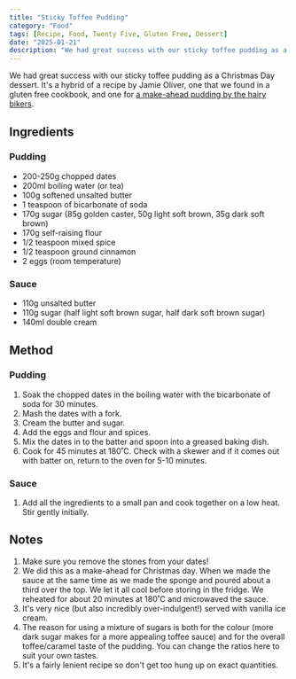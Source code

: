 ```yaml
---
title: "Sticky Toffee Pudding"
category: "Food"
tags: [Recipe, Food, Twenty Five, Gluten Free, Dessert]
date: "2025-01-21"
description: "We had great success with our sticky toffee pudding as a Christmas Day dessert. It's a hybrid of a recipe by Jamie Oliver, one that we found in a gluten free cookbook, and one for a make-ahead pudding by the hairy bikers."
---
```


We had great success with our sticky toffee pudding as a Christmas Day dessert. It's a hybrid of a recipe by Jamie Oliver, one that we found in a gluten free cookbook, and one for [a make-ahead pudding by the hairy bikers](https://www.bbc.co.uk/food/recipes/sticky_toffee_pudding_25161).

## Ingredients

### Pudding

+ 200-250g chopped dates
+ 200ml boiling water (or tea)
+ 100g softened unsalted butter
+ 1 teaspoon of bicarbonate of soda
+ 170g sugar (85g golden caster, 50g light soft brown, 35g dark soft brown)
+ 170g self-raising flour
+ 1/2 teaspoon mixed spice
+ 1/2 teaspoon ground cinnamon
+ 2 eggs (room temperature)

### Sauce
+ 110g unsalted butter
+ 110g sugar (half light soft brown sugar, half dark soft brown sugar)
+ 140ml double cream

## Method

### Pudding

1. Soak the chopped dates in the boiling water with the bicarbonate of soda for 30 minutes.
2. Mash the dates with a fork.
3. Cream the butter and sugar.
4. Add the eggs and flour and spices.
5. Mix the dates in to the batter and spoon into a greased baking dish.
6. Cook for 45 minutes at 180˚C. Check with a skewer and if it comes out with batter on, return to the oven for 5-10 minutes.

### Sauce

1. Add all the ingredients to a small pan and cook together on a low heat. Stir gently initially.

## Notes

1. Make sure you remove the stones from your dates!
2. We did this as a make-ahead for Christmas day. When we made the sauce at the same time as we made the sponge and poured about a third over the top. We let it all cool before storing in the fridge. We reheated for about 20 minutes at 180˚C and microwaved the sauce. 
3. It's very nice (but also incredibly over-indulgent!) served with vanilla ice cream. 
4. The reason for using a mixture of sugars is both for the colour (more dark sugar makes for a more appealing toffee sauce) and for the overall toffee/caramel taste of the pudding. You can change the ratios here to suit your own tastes.
5. It's a fairly lenient recipe so don't get too hung up on exact quantities.